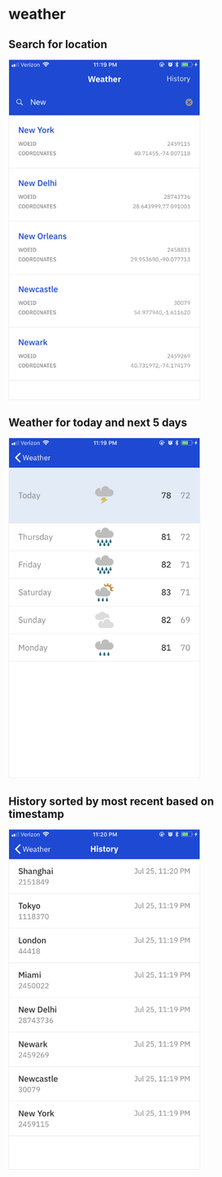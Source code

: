 # weather

<h2>Search for location</h2>
<img src="screen1.png" width="375" style="border:1px solid #eee"><br>

<h2>Weather for today and next 5 days</h2>
<img src="screen2.png" width="375" style="border:1px solid #eee"><br>

<h2>History sorted by most recent based on timestamp</h2>
<img src="screen3.png" width="375" style="border:1px solid #eee">
